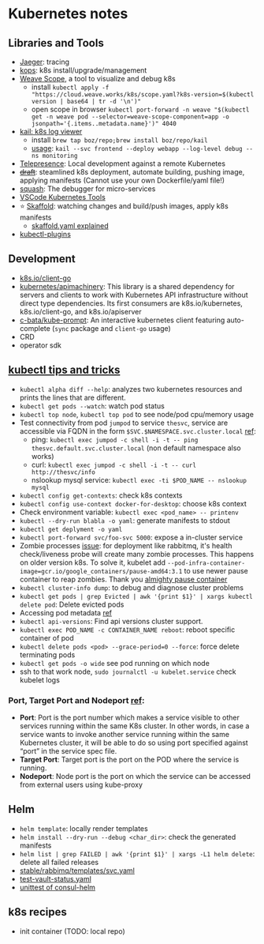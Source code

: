 # Kubernetes notes
## Libraries and Tools
+ [Jaeger](https://github.com/jaegertracing/jaeger): tracing
+ [kops](https://github.com/kubernetes/kops): k8s install/upgrade/management
+ [Weave Scope](https://www.weave.works/docs/scope/latest/installing/#k8s), a tool to visualize and debug k8s
  - install `kubectl apply -f "https://cloud.weave.works/k8s/scope.yaml?k8s-version=$(kubectl version | base64 | tr -d '\n')"`
  - open scope in browser `kubectl port-forward -n weave "$(kubectl get -n weave pod --selector=weave-scope-component=app -o jsonpath='{.items..metadata.name}')" 4040`
+ [kail: k8s log viewer](https://github.com/boz/kail)
  - install `brew tap boz/repo;brew install boz/repo/kail`
  - [usage](https://github.com/boz/kail#usage): `kail --svc frontend --deploy webapp --log-level debug --ns monitoring`
+ [Telepresence](https://github.com/telepresenceio/telepresence): Local development against a remote Kubernetes
+ ~~[draft](https://github.com/Azure/draft)~~: steamlined k8s deployment, automate building, pushing image, applying manifests (Cannot use your own Dockerfile/yaml file!)
+ [squash](https://github.com/solo-io/squash): The debugger for micro-services
+ [VSCode Kubernetes Tools](https://github.com/Azure/vscode-kubernetes-tools)
+ ⭐️ [Skaffold](https://github.com/GoogleContainerTools/skaffold): watching changes and build/push images, apply k8s manifests
	- [skaffold.yaml explained](https://github.com/GoogleContainerTools/skaffold/blob/master/examples/annotated-skaffold.yaml)
+ [kubectl-plugins](https://github.com/jordanwilson230/kubectl-plugins)

## Development
+ [k8s.io/client-go](https://github.com/kubernetes/client-go)
+ [kubernetes/apimachinery](https://github.com/kubernetes/apimachinery): This library is a shared dependency for servers and clients to work with Kubernetes API infrastructure without direct type dependencies. Its first consumers are k8s.io/kubernetes, k8s.io/client-go, and k8s.io/apiserver
+ [c-bata/kube-prompt](https://github.com/c-bata/kube-prompt): An interactive kubernetes client featuring auto-complete (`sync` package and `client-go` usage)
+ CRD
+ operator sdk

## [kubectl tips and tricks](https://discuss.kubernetes.io/t/kubectl-tips-and-tricks/192/7)
+ `kubectl alpha diff --help`: analyzes two kubernetes resources and prints the lines that are different.
+ `kubectl get pods --watch`: watch pod status
+ `kubectl top node`, `kubectl top pod` to see node/pod cpu/memory usage
+ Test connectivity from pod `jumpod` to service `thesvc`, service are accessible via FQDN
  in the form `$SVC.$NAMESPACE.svc.cluster.local` [ref](http://kubernetesbyexample.com/sd/):
    - ping: `kubectl exec jumpod -c shell -i -t -- ping thesvc.default.svc.cluster.local` (non default namespace also works)
    - curl: `kubectl exec jumpod -c shell -i -t -- curl http://thesvc/info`
    - nslookup mysql service: `kubectl exec -ti $POD_NAME -- nslookup mysql`
+ `kubectl config get-contexts`: check k8s contexts
+ `kubectl config use-context docker-for-desktop`: choose k8s context
+ Check environment variable: `kubectl exec <pod_name> -- printenv`
+ `kubectl --dry-run blabla -o yaml`: generate manifests to stdout
+ `kubectl get deplyment -o yaml`
+ `kubectl port-forward svc/foo-svc 5000`: expose a in-cluster service
+ Zombie processes [issue](https://github.com/helm/charts/issues/2989#issuecomment-351053778): for deployment like rabbitmq, it's health check/liveness probe will create many zombie processes. This happens on older version k8s. To solve it, kubelet add `--pod-infra-container-image=gcr.io/google_containers/pause-amd64:3.1` to use newer pause container to reap zombies. Thank you [almighty pause container](https://www.ianlewis.org/en/almighty-pause-container)
+ `kubectl cluster-info dump`: to debug and diagnose cluster problems
+ `kubectl get pods | grep Evicted | awk '{print $1}' | xargs kubectl delete pod`: Delete evicted pods
+ Accessing pod metadata [ref](https://github.com/luksa/kubernetes-in-action/blob/master/Chapter08/downward-api-env.yaml)
+ `kubectl api-versions`: Find api versions cluster support.
+ `kubectl exec POD_NAME -c CONTAINER_NAME reboot`: reboot specific container of pod  
+ `kubectl delete pods <pod> --grace-period=0 --force`: force delete terminating pods 
+ `kubectl get pods -o wide` see pod running on which node
+ ssh to that work node, `sudo journalctl -u kubelet.service` check kubelet logs

### Port, Target Port and Nodeport [ref](https://vitalflux.com/kubernetes-port-targetport-and-nodeport/):
+ **Port**: Port is the port number which makes a service visible to other services running within the same K8s cluster.  In other words, in case a service wants to invoke another service running within the same Kubernetes cluster, it will be able to do so using port specified against “port” in the service spec file.
+ **Target Port**: Target port is the port on the POD where the service is running.
+ **Nodeport**: Node port is the port on which the service can be accessed from external users using kube-proxy

## Helm
+ `helm template`: locally render templates
+ `helm install --dry-run --debug <char_dir>`: check the generated manifests
+ `helm list | grep FAILED | awk '{print $1}' | xargs -L1 helm delete`: delete all failed releases
+ [stable/rabbimq/templates/svc.yaml](https://github.com/helm/charts/blob/master/stable/rabbitmq/templates/svc.yaml)
+ [test-vault-status.yaml](https://github.com/banzaicloud/banzai-charts/blob/master/vault/templates/tests/test-vault-status.yaml)
+ [unittest of consul-helm](https://github.com/hashicorp/consul-helm/tree/master/test/unit)

## k8s recipes
+ init container (TODO: local repo)
